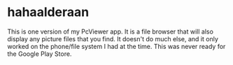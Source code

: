 hahaalderaan
============

This is one version of my PcViewer app.  It is a file browser that will also display any picture files that you find.  It doesn't do much else, and it only worked on the phone/file system I had at the time.
This was never ready for the Google Play Store.
